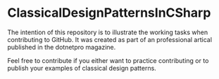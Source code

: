 # ClassicalDesignPatternsInCSharp

The intention of this repository is to illustrate the working tasks when contributing to GitHub. It was created as part of an professional artical published in the dotnetpro magazine.

Feel free to contribute if you either want to practice contributing or to publish your examples of classical design patterns.
